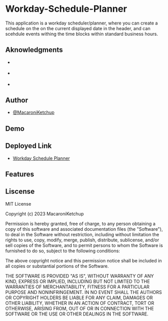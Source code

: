 # Workday-Schedule-Planner

This application is a workday scheduler/planner, where you can create a schedule on the on the current displayed date in the header, and can scehdule events withing the time blocks within standard business hours.

## Aknowledgments

- []()

- []()

- []()

## Author

- [@MacaroniKetchup](https://github.com/MacaroniKetchup)

## Demo



## Deployed Link

- [Workday Schedule Planner]()

## Features

## Liscense

MIT License

Copyright (c) 2023 MacaroniKetchup

Permission is hereby granted, free of charge, to any person obtaining a copy
of this software and associated documentation files (the "Software"), to deal
in the Software without restriction, including without limitation the rights
to use, copy, modify, merge, publish, distribute, sublicense, and/or sell
copies of the Software, and to permit persons to whom the Software is
furnished to do so, subject to the following conditions:

The above copyright notice and this permission notice shall be included in all
copies or substantial portions of the Software.

THE SOFTWARE IS PROVIDED "AS IS", WITHOUT WARRANTY OF ANY KIND, EXPRESS OR
IMPLIED, INCLUDING BUT NOT LIMITED TO THE WARRANTIES OF MERCHANTABILITY,
FITNESS FOR A PARTICULAR PURPOSE AND NONINFRINGEMENT. IN NO EVENT SHALL THE
AUTHORS OR COPYRIGHT HOLDERS BE LIABLE FOR ANY CLAIM, DAMAGES OR OTHER
LIABILITY, WHETHER IN AN ACTION OF CONTRACT, TORT OR OTHERWISE, ARISING FROM,
OUT OF OR IN CONNECTION WITH THE SOFTWARE OR THE USE OR OTHER DEALINGS IN THE
SOFTWARE.
